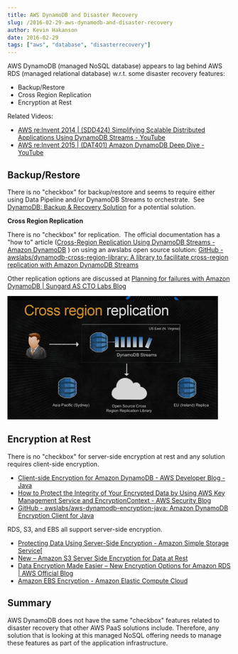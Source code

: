 ```yaml
---
title: AWS DynamoDB and Disaster Recovery
slug: /2016-02-29-aws-dynamodb-and-disaster-recovery
author: Kevin Hakanson
date: 2016-02-29
tags: ["aws", "database", "disasterrecovery"]
---
```

AWS DynamoDB (managed NoSQL database) appears to lag behind AWS RDS (managed relational database) w.r.t. some disaster recovery features:

* Backup/Restore
* Cross Region Replication
* Encryption at Rest

Related Videos:

* [AWS re:Invent 2014 | (SDD424) Simplifying Scalable Distributed Applications Using DynamoDB Streams - YouTube](https://www.youtube.com/watch?v=yHSuK_k3dxU)
* [AWS re:Invent 2015 | (DAT401) Amazon DynamoDB Deep Dive - YouTube](https://youtu.be/ggDIat_FZtA?list=PLhr1KZpdzukeMbjRqGswHX38DCqOHZ5GA)

## Backup/Restore

There is no "checkbox" for backup/restore and seems to require either using Data Pipeline and/or DynamoDB Streams to orchestrate.  See [DynamoDB: Backup & Recovery Solution](http://www.datahack.it/aws-dynamodb-backup-recovery/) for a potential solution.

**Cross Region Replication**

There is no "checkbox" for replication.  The official documentation has a "how to" article ([Cross-Region Replication Using DynamoDB Streams - Amazon DynamoDB](http://docs.aws.amazon.com/amazondynamodb/latest/developerguide/Streams.CrossRegionRepl.html) ) on using an awslabs open source solution: [GitHub - awslabs/dynamodb-cross-region-library: A library to facilitate cross-region replication with Amazon DynamoDB Streams](https://github.com/awslabs/dynamodb-cross-region-library)

Other replication options are discussed at [Planning for failures with Amazon DynamoDB | Sungard AS CTO Labs Blog](http://blog.sungardas.com/CTOLabs/2015/09/planning-for-failures-with-amazon-dynamodb-2/)

![](images/pastedImage_2.png)

## Encryption at Rest

There is no "checkbox" for server-side encryption at rest and any solution requires client-side encryption.

* [Client-side Encryption for Amazon DynamoDB - AWS Developer Blog - Java](https://java.awsblog.com/post/TxI32GE4IG2SNS/Client-side-Encryption-for-Amazon-DynamoDB)
* [How to Protect the Integrity of Your Encrypted Data by Using AWS Key Management Service and EncryptionContext - AWS Security Blog](https://blogs.aws.amazon.com/security/post/Tx2LZ6WBJJANTNW/How-to-Protect-the-Integrity-of-Your-Encrypted-Data-by-Using-AWS-Key-Management)
* [GitHub - awslabs/aws-dynamodb-encryption-java: Amazon DynamoDB Encryption Client for Java](https://github.com/awslabs/aws-dynamodb-encryption-java)  

RDS, S3, and EBS all support server-side encryption.

* [Protecting Data Using Server-Side Encryption - Amazon Simple Storage Service](http://docs.aws.amazon.com/AmazonS3/latest/dev/serv-side-encryption.html)[
* [New – Amazon S3 Server Side Encryption for Data at Rest](https://aws.amazon.com/blogs/aws/new-amazon-s3-server-side-encryption/)
* [Data Encryption Made Easier – New Encryption Options for Amazon RDS | AWS Official Blog](https://aws.amazon.com/blogs/aws/new-encryption-options-for-amazon-rds/)
* [Amazon EBS Encryption - Amazon Elastic Compute Cloud](http://docs.aws.amazon.com/AWSEC2/latest/UserGuide/EBSEncryption.html)

## Summary

AWS DynamoDB does not have the same "checkbox" features related to disaster recovery that other AWS PaaS solutions include. Therefore, any solution that is looking at this managed NoSQL offering needs to manage these features as part of the application infrastructure.